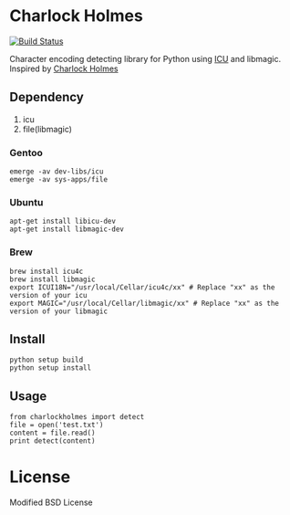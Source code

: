 # Charlock Holmes
[![Build Status](https://travis-ci.org/xtao/PyCharlockHolmes.png)](https://travis-ci.org/xtao/PyCharlockHolmes)

Character encoding detecting library for Python using [ICU](http://site.icu-project.org/) and libmagic. Inspired by [Charlock Holmes](https://github.com/brianmario/charlock_holmes)

## Dependency
1. icu
2. file(libmagic)

### Gentoo
    emerge -av dev-libs/icu
    emerge -av sys-apps/file

### Ubuntu
    apt-get install libicu-dev
    apt-get install libmagic-dev

### Brew
    brew install icu4c
    brew install libmagic
    export ICUI18N="/usr/local/Cellar/icu4c/xx" # Replace "xx" as the version of your icu
    export MAGIC="/usr/local/Cellar/libmagic/xx" # Replace "xx" as the version of your libmagic

## Install

    python setup build
    python setup install

## Usage

    from charlockholmes import detect
    file = open('test.txt')
    content = file.read()
    print detect(content)

# License
Modified BSD License
